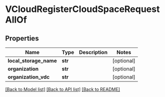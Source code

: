 # VCloudRegisterCloudSpaceRequestAllOf

## Properties
Name | Type | Description | Notes
------------ | ------------- | ------------- | -------------
**local_storage_name** | **str** |  | [optional] 
**organization** | **str** |  | [optional] 
**organization_vdc** | **str** |  | [optional] 

[[Back to Model list]](../README.md#documentation-for-models) [[Back to API list]](../README.md#documentation-for-api-endpoints) [[Back to README]](../README.md)


